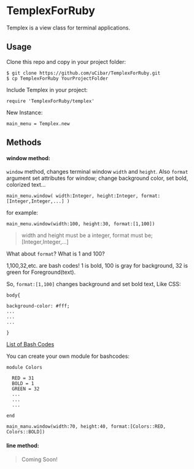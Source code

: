 # TemplexForRuby
Templex is a view class for terminal applications.

## Usage

Clone this repo and copy in your project folder:

```
$ git clone https://github.com/uCibar/TemplexForRuby.git
$ cp TemplexForRuby YourProjectFolder
```

Include Templex in your project:

```
require 'TemplexForRuby/templex'
```

New Instance:
```
main_menu = Templex.new
```

## Methods



#### window method:

`window` method, changes terminal window `width` and `height`. Also `format` argument set attributes for window; change background color, set bold, colorized text...

```
main_menu.window( width:Integer, height:Integer, format:[Integer,Integer,...] )
```
for example:
```
main_menu.window(width:100, height:30, format:[1,100])
```
>width and height must be a integer, format must be; [Integer,Integer,...]

What about `format`? What is 1 and 100?

1,100,32,etc. are bash codes!
1 is bold, 100 is gray for background, 32 is green for Foreground(text).

So, `format:[1,100]` changes background and set bold text, Like CSS:
```
body{

background-color: #fff;
...
...
...

}
```
[List of Bash Codes](http://misc.flogisoft.com/bash/tip_colors_and_formatting)

You can create your own module for bashcodes:
```
module Colors

  RED = 31
  BOLD = 1
  GREEN = 32
  ...
  ...
  ...
  
end

main_manu.window(width:70, height:40, format:[Colors::RED, Colors::BOLD])
```
#### line method:
>Coming Soon!
